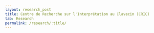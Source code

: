 ```yaml
---
layout: research_post
title: Centre de Recherche sur l'Interprétation au Clavecin (CRIC)
tab: Research
permalink: /research/:title/
---
```

